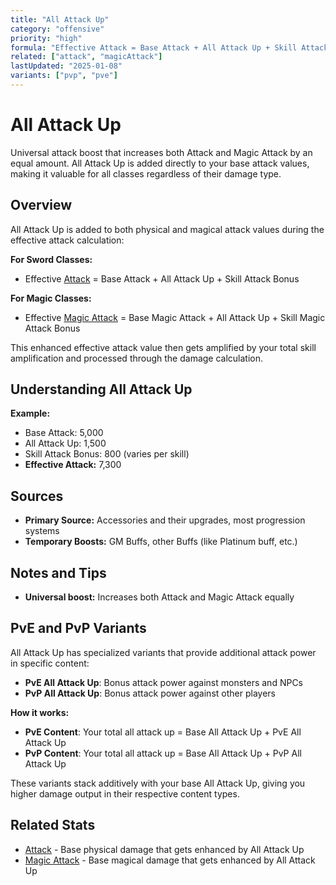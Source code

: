 ```yaml
---
title: "All Attack Up"
category: "offensive"
priority: "high"
formula: "Effective Attack = Base Attack + All Attack Up + Skill Attack Bonus"
related: ["attack", "magicAttack"]
lastUpdated: "2025-01-08"
variants: ["pvp", "pve"]
---
```


# All Attack Up

Universal attack boost that increases both Attack and Magic Attack by an equal amount. All Attack Up is added directly to your base attack values, making it valuable for all classes regardless of their damage type.

## Overview

All Attack Up is added to both physical and magical attack values during the effective attack calculation:

**For Sword Classes:**
- Effective [Attack](/stats/attack) = Base Attack + All Attack Up + Skill Attack Bonus

**For Magic Classes:**
- Effective [Magic Attack](/stats/magic-attack) = Base Magic Attack + All Attack Up + Skill Magic Attack Bonus

This enhanced effective attack value then gets amplified by your total skill amplification and processed through the damage calculation.

## Understanding All Attack Up

**Example:**
- Base Attack: 5,000
- All Attack Up: 1,500
- Skill Attack Bonus: 800 (varies per skill)
- **Effective Attack:** 7,300

## Sources

- **Primary Source:** Accessories and their upgrades, most progression systems
- **Temporary Boosts:** GM Buffs, other Buffs (like Platinum buff, etc.)

## Notes and Tips

- **Universal boost:** Increases both Attack and Magic Attack equally

## PvE and PvP Variants

All Attack Up has specialized variants that provide additional attack power in specific content:

- **PvE All Attack Up**: Bonus attack power against monsters and NPCs
- **PvP All Attack Up**: Bonus attack power against other players

**How it works:**
- **PvE Content**: Your total all attack up = Base All Attack Up + PvE All Attack Up
- **PvP Content**: Your total all attack up = Base All Attack Up + PvP All Attack Up

These variants stack additively with your base All Attack Up, giving you higher damage output in their respective content types.

## Related Stats

- [Attack](/stats/attack) - Base physical damage that gets enhanced by All Attack Up
- [Magic Attack](/stats/magic-attack) - Base magical damage that gets enhanced by All Attack Up


